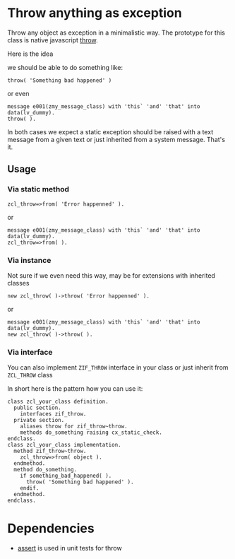 # Throw anything as exception
Throw any object as exception in a minimalistic way. The prototype for this class is native javascript [throw](https://developer.mozilla.org/en-US/docs/Web/JavaScript/Reference/Statements/throw).

Here is the idea

we should be able to do something like:
```abap
throw( 'Something bad happened' )
```
or even 
```abap
message e001(zmy_message_class) with 'this` 'and' 'that' into data(lv_dummy).
throw( ).
```

In both cases we expect a static exception should be raised with a text message from a given text or just inherited from a system message.
That's it.

## Usage

### Via static method

```abap
zcl_throw=>from( 'Error happenned' ).
```
or 
```abap
message e001(zmy_message_class) with 'this` 'and' 'that' into data(lv_dummy).
zcl_throw=>from( ).
```

### Via instance 

Not sure if we even need this way, may be for extensions with inherited classes

```abap
new zcl_throw( )->throw( 'Error happenned' ).
```
or 
```abap
message e001(zmy_message_class) with 'this` 'and' 'that' into data(lv_dummy).
new zcl_throw( )->throw( ).
```

### Via interface 

You can also implement `ZIF_THROW` interface in your class or just inherit from `ZCL_THROW` class

In short here is the pattern how you can use it:
```abap
class zcl_your_class definition.
  public section.
    interfaces zif_throw.    
  private section.
    aliases throw for zif_throw~throw.
    methods do_something raising cx_static_check.
endclass.
class zcl_your_class implementation.
  method zif_throw~throw.
    zcl_throw=>from( object ).
  endmethod.
  method do_something.
    if something_bad_happened( ).
      throw( 'Something bad happened' ).
    endif.
  endmethod.
endclass.
```

# Dependencies
- [assert](https://github.com/abapify/assert) is used in unit tests for throw
